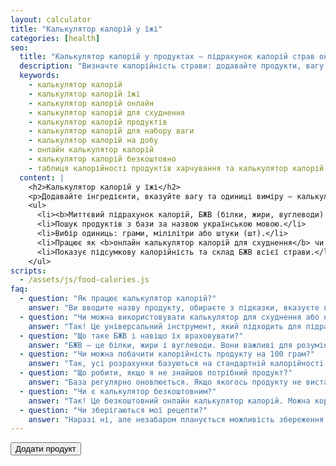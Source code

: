 ```yaml
---
layout: calculator
title: "Калькулятор калорій у їжі"
categories: [health]
seo:
  title: "Калькулятор калорій у продуктах — підрахунок калорій страв онлайн"
  description: "Визначте калорійність страви: додавайте продукти, вагу та отримуйте підрахунок калорій, білків, жирів та вуглеводів. Ідеально для схуднення чи набору ваги."
  keywords:
    - калькулятор калорій
    - калькулятор калорій їжі
    - калькулятор калорій онлайн
    - калькулятор калорій для схуднення
    - калькулятор калорій продуктів
    - калькулятор калорій для набору ваги
    - калькулятор калорій на добу
    - онлайн калькулятор калорій
    - калькулятор калорій безкоштовно
    - таблиця калорійності продуктів харчування та калькулятор калорій
  content: |
    <h2>Калькулятор калорій у їжі</h2>
    <p>Додавайте інгредієнти, вказуйте вагу та одиниці виміру — калькулятор автоматично розраховує калорії, білки, жири та вуглеводи для кожного продукту та загалом для страви.</p>
    <ul>
      <li><b>Миттєвий підрахунок калорій, БЖВ (білки, жири, вуглеводи) — ідеально для схуднення або набору маси.</b></li>
      <li>Пошук продуктів з бази за назвою українською мовою.</li>
      <li>Вибір одиниць: грами, мілілітри або штуки (шт).</li>
      <li>Працює як <b>онлайн калькулятор калорій для схуднення</b> чи <b>для розрахунку щоденного раціону.</b></li>
      <li>Показує підсумкову калорійність та склад БЖВ всієї страви.</li>
    </ul>
scripts:
  - /assets/js/food-calories.js
faq:
  - question: "Як працює калькулятор калорій?"
    answer: "Ви вводите назву продукту, обираєте з підказки, вказуєте вагу та одиницю виміру. Калькулятор знаходить інформацію у базі та рахує калорії, білки, жири і вуглеводи — для кожного продукту і сумарно."
  - question: "Чи можна використовувати калькулятор для схуднення або набору ваги?"
    answer: "Так! Це універсальний інструмент, який підходить для підрахунку калорій при схудненні, наборі маси або підтримці ваги. Просто вводьте свої продукти та слідкуйте за підсумковими калоріями та БЖВ."
  - question: "Що таке БЖВ і навіщо їх враховувати?"
    answer: "БЖВ — це білки, жири і вуглеводи. Вони важливі для розуміння харчової цінності страви та допомагають формувати збалансований раціон. Калькулятор автоматично їх рахує для вашої зручності."
  - question: "Чи можна побачити калорійність продукту на 100 грам?"
    answer: "Так, усі розрахунки базуються на стандартній калорійності на 100 грам, а результат показується відповідно до введеної кількості продукту."
  - question: "Що робити, якщо я не знайшов потрібний продукт?"
    answer: "База регулярно оновлюється. Якщо якогось продукту не вистачає — напишіть нам через форму зворотного зв’язку, і ми додамо його найближчим часом."
  - question: "Чи є калькулятор безкоштовним?"
    answer: "Так! Це безкоштовний онлайн калькулятор калорій. Можна користуватись без реєстрації та обмежень."
  - question: "Чи зберігаються мої рецепти?"
    answer: "Наразі ні, але незабаром планується можливість збереження рецептів у профілі користувача або експорту до PDF."
---
```


<form id="food-calories-form" autocomplete="off">
  <div id="food-rows"></div>
  <button type="button" id="food-add-row">Додати продукт</button>
</form>
<div id="food-calories-result" class="result"></div>
